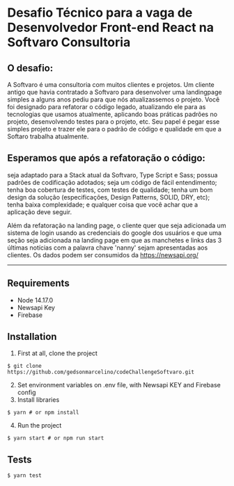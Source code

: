 # Desafio Técnico para a vaga de Desenvolvedor Front-end React na Softvaro Consultoria
 
## O desafio:
 
A Softvaro é uma consultoria com muitos clientes e projetos. Um cliente antigo que havia contratado a Softvaro para desenvolver uma landingpage simples a alguns anos pediu para que nós atualizassemos o projeto. Você foi designado para refatorar o código legado, atualizando ele para as tecnologias que usamos atualmente, aplicando boas práticas padrões no projeto, desenvolvendo testes para o projeto, etc. Seu papel é pegar esse simples projeto e trazer ele para o padrão de código e qualidade em que a Softaro trabalha atualmente.
 
## Esperamos que após a refatoração o código:
 
seja adaptado para a Stack atual da Softvaro, Type Script e Sass;
possua padrões de codificação adotados;
seja um código de fácil entendimento;
tenha boa cobertura de testes, com testes de qualidade;
tenha um bom design da solução (especificações, Design Patterns, SOLID, DRY, etc);
tenha baixa complexidade;
e qualquer coisa que você achar que a aplicação deve seguir.
 
Além da refatoração na landing page, o cliente quer que seja adicionada um sistema de login usando as credenciais do google dos usuários e que uma seção seja adicionada na landing page em que as manchetes e links das 3 últimas notícias com a palavra chave  'nanny' sejam apresentadas aos clientes. Os dados podem ser consumidos da https://newsapi.org/

----

## Requirements

* Node 14.17.0
* Newsapi Key
* Firebase

## Installation

1. First at all, clone the project

```
$ git clone https://github.com/gedsonmarcelino/codeChallengeSoftvaro.git
```
2. Set environment variables on .env file, with Newsapi KEY and Firebase config
3. Install libraries

```
$ yarn # or npm install
```

4. Run the project
```
$ yarn start # or npm run start
``` 

## Tests

```
$ yarn test
```